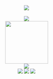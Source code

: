 <div align="center">
  <h1 align="center"> <a href="https://sunguoqi.com/"> <img src="https://readme-typing-svg.herokuapp.com/?lines=你好啊！烟花同学！;今天也是美好的一天！&center=true&size=27"> </a> </h1>
  <div align="center"> <img src="https://metrics.lecoq.io/ldr123456?template=classic&base=header%2C%20activity%2C%20community%2C%20repositories%2C%20metadata&base.indepth=false&base.hireable=false&base.skip=false&config.timezone=Asia%2FShanghai"> </div>
  <div align="center"> <img height="137px" src="https://github-readme-stats.vercel.app/api?username=ldr123456&hide_title=true&hide_border=true&show_icons=trueline_height=21&text_color=000&icon_color=000&bg_color=0,ea6161,ffc64d,fffc4d,52fa5a&theme=graywhite" /> </div>
  <div align="center"> <img src="https://github-readme-stats.vercel.app/api/top-langs/?username=sun0225SUN&hide_title=true&hide_border=true&layout=compact&langs_count=6&text_color=000&icon_color=fff&bg_color=0,52fa5a,4dfcff,c64dff&theme=graywhite" /> </div>
  <span > <img src="https://img.shields.io/badge/-HTML5-E34F26?style=flat-square&logo=html5&logoColor=white" /> <img src="https://img.shields.io/badge/-CSS3-1572B6?style=flat-square&logo=css3" /> <img src="https://img.shields.io/badge/-JavaScript-oringe?style=flat-square&logo=javascript" /> </span>
</div>
